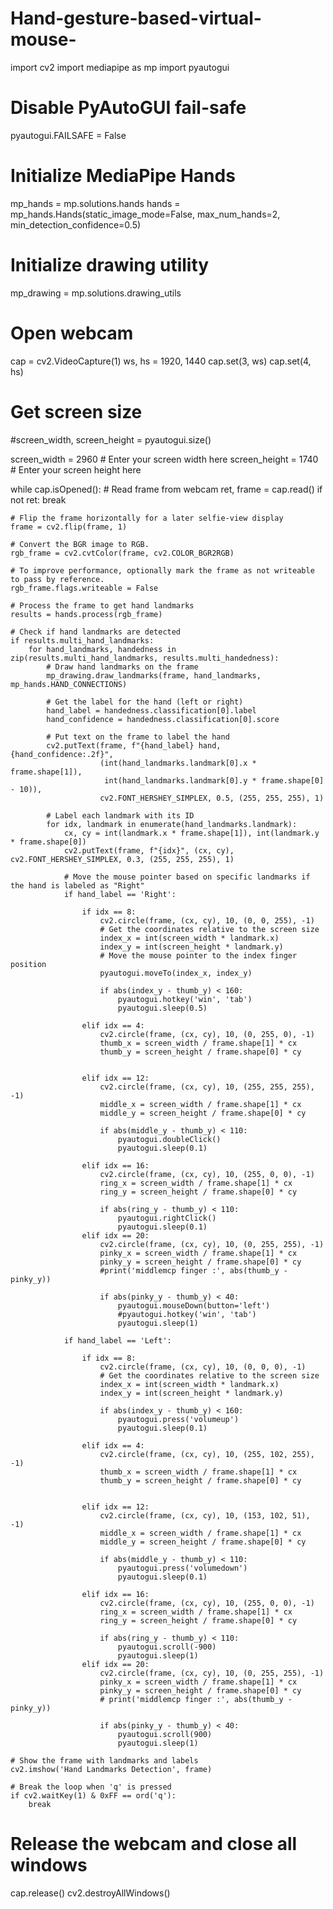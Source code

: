 # Hand-gesture-based-virtual-mouse-
import cv2
import mediapipe as mp
import pyautogui
# Disable PyAutoGUI fail-safe
pyautogui.FAILSAFE = False
# Initialize MediaPipe Hands
mp_hands = mp.solutions.hands
hands = mp_hands.Hands(static_image_mode=False, max_num_hands=2, min_detection_confidence=0.5)

# Initialize drawing utility
mp_drawing = mp.solutions.drawing_utils

# Open webcam
cap = cv2.VideoCapture(1)
ws, hs = 1920, 1440
cap.set(3, ws)
cap.set(4, hs)

# Get screen size

#screen_width, screen_height = pyautogui.size()

screen_width = 2960  # Enter your screen width here
screen_height = 1740  # Enter your screen height here


while cap.isOpened():
    # Read frame from webcam
    ret, frame = cap.read()
    if not ret:
        break

    # Flip the frame horizontally for a later selfie-view display
    frame = cv2.flip(frame, 1)

    # Convert the BGR image to RGB.
    rgb_frame = cv2.cvtColor(frame, cv2.COLOR_BGR2RGB)

    # To improve performance, optionally mark the frame as not writeable to pass by reference.
    rgb_frame.flags.writeable = False

    # Process the frame to get hand landmarks
    results = hands.process(rgb_frame)

    # Check if hand landmarks are detected
    if results.multi_hand_landmarks:
        for hand_landmarks, handedness in zip(results.multi_hand_landmarks, results.multi_handedness):
            # Draw hand landmarks on the frame
            mp_drawing.draw_landmarks(frame, hand_landmarks, mp_hands.HAND_CONNECTIONS)

            # Get the label for the hand (left or right)
            hand_label = handedness.classification[0].label
            hand_confidence = handedness.classification[0].score

            # Put text on the frame to label the hand
            cv2.putText(frame, f"{hand_label} hand, {hand_confidence:.2f}",
                        (int(hand_landmarks.landmark[0].x * frame.shape[1]),
                         int(hand_landmarks.landmark[0].y * frame.shape[0] - 10)),
                        cv2.FONT_HERSHEY_SIMPLEX, 0.5, (255, 255, 255), 1)

            # Label each landmark with its ID
            for idx, landmark in enumerate(hand_landmarks.landmark):
                cx, cy = int(landmark.x * frame.shape[1]), int(landmark.y * frame.shape[0])
                cv2.putText(frame, f"{idx}", (cx, cy), cv2.FONT_HERSHEY_SIMPLEX, 0.3, (255, 255, 255), 1)

                # Move the mouse pointer based on specific landmarks if the hand is labeled as "Right"
                if hand_label == 'Right':

                    if idx == 8:
                        cv2.circle(frame, (cx, cy), 10, (0, 0, 255), -1)
                        # Get the coordinates relative to the screen size
                        index_x = int(screen_width * landmark.x)
                        index_y = int(screen_height * landmark.y)
                        # Move the mouse pointer to the index finger position
                        pyautogui.moveTo(index_x, index_y)

                        if abs(index_y - thumb_y) < 160:
                            pyautogui.hotkey('win', 'tab')
                            pyautogui.sleep(0.5)

                    elif idx == 4:
                        cv2.circle(frame, (cx, cy), 10, (0, 255, 0), -1)
                        thumb_x = screen_width / frame.shape[1] * cx
                        thumb_y = screen_height / frame.shape[0] * cy


                    elif idx == 12:
                        cv2.circle(frame, (cx, cy), 10, (255, 255, 255), -1)
                        middle_x = screen_width / frame.shape[1] * cx
                        middle_y = screen_height / frame.shape[0] * cy

                        if abs(middle_y - thumb_y) < 110:
                            pyautogui.doubleClick()
                            pyautogui.sleep(0.1)

                    elif idx == 16:
                        cv2.circle(frame, (cx, cy), 10, (255, 0, 0), -1)
                        ring_x = screen_width / frame.shape[1] * cx
                        ring_y = screen_height / frame.shape[0] * cy

                        if abs(ring_y - thumb_y) < 110:
                            pyautogui.rightClick()
                            pyautogui.sleep(0.1)
                    elif idx == 20:
                        cv2.circle(frame, (cx, cy), 10, (0, 255, 255), -1)
                        pinky_x = screen_width / frame.shape[1] * cx
                        pinky_y = screen_height / frame.shape[0] * cy
                        #print('middlemcp finger :', abs(thumb_y - pinky_y))

                        if abs(pinky_y - thumb_y) < 40:
                            pyautogui.mouseDown(button='left')
                            #pyautogui.hotkey('win', 'tab')
                            pyautogui.sleep(1)

                if hand_label == 'Left':

                    if idx == 8:
                        cv2.circle(frame, (cx, cy), 10, (0, 0, 0), -1)
                        # Get the coordinates relative to the screen size
                        index_x = int(screen_width * landmark.x)
                        index_y = int(screen_height * landmark.y)

                        if abs(index_y - thumb_y) < 160:
                            pyautogui.press('volumeup')
                            pyautogui.sleep(0.1)

                    elif idx == 4:
                        cv2.circle(frame, (cx, cy), 10, (255, 102, 255), -1)
                        thumb_x = screen_width / frame.shape[1] * cx
                        thumb_y = screen_height / frame.shape[0] * cy


                    elif idx == 12:
                        cv2.circle(frame, (cx, cy), 10, (153, 102, 51), -1)
                        middle_x = screen_width / frame.shape[1] * cx
                        middle_y = screen_height / frame.shape[0] * cy

                        if abs(middle_y - thumb_y) < 110:
                            pyautogui.press('volumedown')
                            pyautogui.sleep(0.1)

                    elif idx == 16:
                        cv2.circle(frame, (cx, cy), 10, (255, 0, 0), -1)
                        ring_x = screen_width / frame.shape[1] * cx
                        ring_y = screen_height / frame.shape[0] * cy

                        if abs(ring_y - thumb_y) < 110:
                            pyautogui.scroll(-900)
                            pyautogui.sleep(1)
                    elif idx == 20:
                        cv2.circle(frame, (cx, cy), 10, (0, 255, 255), -1)
                        pinky_x = screen_width / frame.shape[1] * cx
                        pinky_y = screen_height / frame.shape[0] * cy
                        # print('middlemcp finger :', abs(thumb_y - pinky_y))

                        if abs(pinky_y - thumb_y) < 40:
                            pyautogui.scroll(900)
                            pyautogui.sleep(1)

    # Show the frame with landmarks and labels
    cv2.imshow('Hand Landmarks Detection', frame)

    # Break the loop when 'q' is pressed
    if cv2.waitKey(1) & 0xFF == ord('q'):
        break

# Release the webcam and close all windows
cap.release()
cv2.destroyAllWindows()
